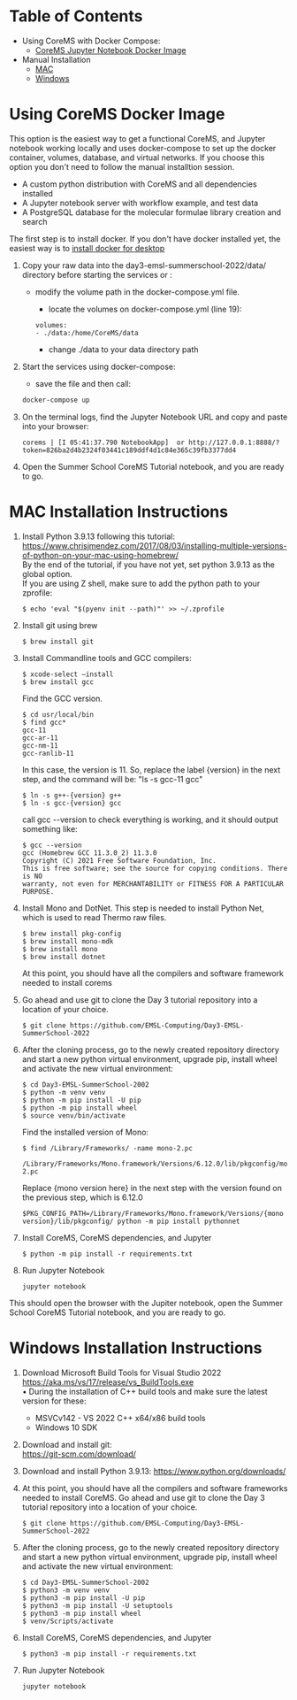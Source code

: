 
# Table of Contents  
- Using CoreMS with Docker Compose:     
  - [CoreMS Jupyter Notebook Docker Image](#using-corems-docker-image)
- Manual Installation  
  - [MAC](#mac-installation-instructions)  
  - [Windows](#windows-installation-instructions)  


# Using CoreMS Docker Image

This option is the easiest way to get a functional CoreMS, and Jupyter notebook working locally and uses docker-compose to set up the docker container, volumes, database, and virtual networks. If you choose this option you don't need to follow the manual installtion session. 

- A custom python distribution with CoreMS and all dependencies installed
- A Jupyter notebook server with workflow example, and test data
- A PostgreSQL database for the molecular formulae library creation and search

The first step is to install docker. If you don't have docker installed yet, the easiest way is to [install docker for desktop](https://www.docker.com/products/docker-desktop/)

1. Copy your raw data into the day3-emsl-summerschool-2022/data/ directory before starting the services or : 

    - modify the volume path in the docker-compose.yml file. 
    
        - locate the volumes on docker-compose.yml (line 19):

        ```
        volumes:
        - ./data:/home/CoreMS/data
        ```
        - change ./data to your data directory path  

2. Start the services using docker-compose: 
    
    - save the file and then call:
    
    ```bash
    docker-compose up
    ```
3. On the terminal logs, find the Jupyter Notebook URL and copy and paste into your browser:  

    ```
    corems | [I 05:41:37.790 NotebookApp]  or http://127.0.0.1:8888/?token=826ba2d4b2324f03441c189ddf4d1c84e365c39fb3377dd4

    ```
4. Open the Summer School CoreMS Tutorial notebook, and you are ready to go. 
  
# MAC Installation Instructions

1. Install Python 3.9.13 following this tutorial:
  https://www.chrisjmendez.com/2017/08/03/installing-multiple-versions-of-python-on-your-mac-using-homebrew/  
  By the end of the tutorial, if you have not yet, set python 3.9.13 as the global option.  
  If you are using Z shell, make sure to add the python path to your zprofile:  
    ```
    $ echo 'eval "$(pyenv init --path)"' >> ~/.zprofile
    ```  
2. Install git using brew

    ```
    $ brew install git
    ```
3. Install Commandline tools and GCC compilers:
    ```
    $ xcode-select –install
    $ brew install gcc
    ```
    Find the GCC version. 
    ```
    $ cd usr/local/bin
    $ find gcc*  
    gcc-11  
    gcc-ar-11  
    gcc-nm-11  
    gcc-ranlib-11  
    ```
    In this case, the version is 11. So, replace the label {version} in the next step, and the command will be: "ls -s gcc-11 gcc"

    ```
    $ ln -s g++-{version} g++ 
    $ ln -s gcc-{version} gcc

    ```
    call gcc --version to check everything is working, and it should output something like:

    ```
    $ gcc --version
    gcc (Homebrew GCC 11.3.0_2) 11.3.0
    Copyright (C) 2021 Free Software Foundation, Inc.
    This is free software; see the source for copying conditions. There is NO
    warranty, not even for MERCHANTABILITY or FITNESS FOR A PARTICULAR PURPOSE.
    ```

4. Install Mono and DotNet. This step is needed to install Python Net, which is used to read Thermo raw files. 
    ```
    $ brew install pkg-config
    $ brew install mono-mdk
    $ brew install mono
    $ brew install dotnet
    ```
    At this point, you should have all the compilers and software framework needed to install corems

5. Go ahead and use git to clone the Day 3 tutorial repository into a location of your choice. 
    ```
    $ git clone https://github.com/EMSL-Computing/Day3-EMSL-SummerSchool-2022
    ```  
6. After the cloning process, go to the newly created  repository directory and start a new python virtual environment, upgrade pip, install wheel and activate the new virtual environment:
    ```
    $ cd Day3-EMSL-SummerSchool-2002
    $ python -m venv venv
    $ python -m pip install -U pip
    $ python -m pip install wheel
    $ source venv/bin/activate
    ```
    Find the installed version of Mono:

    ```
    $ find /Library/Frameworks/ -name mono-2.pc

    /Library/Frameworks/Mono.framework/Versions/6.12.0/lib/pkgconfig/mono-2.pc
    ```
    Replace {mono version here} in the next step with the version found on the previous step, which is 6.12.0

    ```
    $PKG_CONFIG_PATH=/Library/Frameworks/Mono.framework/Versions/{mono version}/lib/pkgconfig/ python -m pip install pythonnet
    ```
7. Install CoreMS, CoreMS dependencies, and Jupyter
    ``` 
    $ python -m pip install -r requirements.txt
    ```
8. Run Jupyter Notebook
    ```
    jupyter notebook
    ```
This should open the browser with the Jupiter notebook, open the Summer School CoreMS Tutorial notebook, and you are ready to go. 

# Windows Installation Instructions

1. Download Microsoft Build Tools for Visual Studio 2022 
https://aka.ms/vs/17/release/vs_BuildTools.exe  
•   During the installation of C++ build tools and make sure the latest version for these:
    - MSVCv142 - VS 2022 C++ x64/x86 build tools 
    - Windows 10 SDK

2. Download and install git:  
https://git-scm.com/download/

3. Download and install Python 3.9.13:
https://www.python.org/downloads/

4. At this point, you should have all the compilers and software frameworks needed to install CoreMS. Go ahead and use git to clone the Day 3 tutorial repository into a location of your choice. 
    ```
    $ git clone https://github.com/EMSL-Computing/Day3-EMSL-SummerSchool-2022
    ```  
5. After the cloning process, go to the newly created repository directory and start a new python virtual environment, upgrade pip, install wheel and activate the new virtual environment:
    ```
    $ cd Day3-EMSL-SummerSchool-2002
    $ python3 -m venv venv
    $ python3 -m pip install -U pip
    $ python3 -m pip install -U setuptools
    $ python3 -m pip install wheel
    $ venv/Scripts/activate
    ```
7. Install CoreMS, CoreMS dependencies, and Jupyter
    ``` 
    $ python3 -m pip install -r requirements.txt
    ```
8. Run Jupyter Notebook
    ```
    jupyter notebook
    ```


